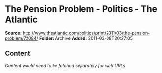 # The Pension Problem - Politics - The Atlantic

**Source:** http://www.theatlantic.com/politics/print/2011/03/the-pension-problem/72084/
**Folder:** Archive
**Added:** 2011-03-08T20:27:05




## Content
*Content would need to be fetched separately for web URLs*
